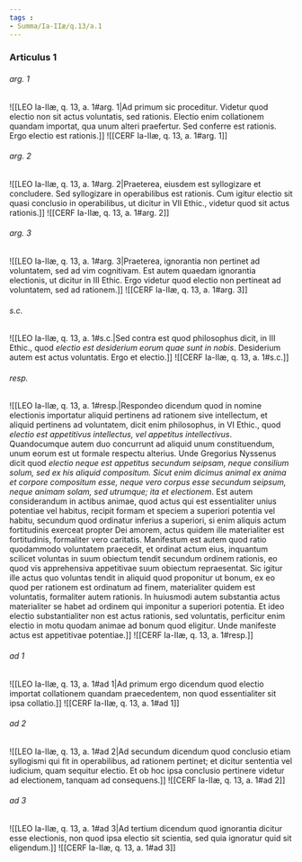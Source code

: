 ```yaml
---
tags : 
- Summa/Ia-IIæ/q.13/a.1
---
```


### Articulus 1

###### arg. 1
![[LEO Ia-IIæ, q. 13, a. 1#arg. 1|Ad primum sic proceditur. Videtur quod electio non sit actus voluntatis, sed rationis. Electio enim collationem quandam importat, qua unum alteri praefertur. Sed conferre est rationis. Ergo electio est rationis.]]
![[CERF Ia-IIæ, q. 13, a. 1#arg. 1]]

###### arg. 2
![[LEO Ia-IIæ, q. 13, a. 1#arg. 2|Praeterea, eiusdem est syllogizare et concludere. Sed syllogizare in operabilibus est rationis. Cum igitur electio sit quasi conclusio in operabilibus, ut dicitur in VII Ethic., videtur quod sit actus rationis.]]
![[CERF Ia-IIæ, q. 13, a. 1#arg. 2]]

###### arg. 3
![[LEO Ia-IIæ, q. 13, a. 1#arg. 3|Praeterea, ignorantia non pertinet ad voluntatem, sed ad vim cognitivam. Est autem quaedam ignorantia electionis, ut dicitur in III Ethic. Ergo videtur quod electio non pertineat ad voluntatem, sed ad rationem.]]
![[CERF Ia-IIæ, q. 13, a. 1#arg. 3]]

###### s.c.
![[LEO Ia-IIæ, q. 13, a. 1#s.c.|Sed contra est quod philosophus dicit, in III Ethic., quod *electio est desiderium eorum quae sunt in nobis*. Desiderium autem est actus voluntatis. Ergo et electio.]]
![[CERF Ia-IIæ, q. 13, a. 1#s.c.]]

###### resp.
![[LEO Ia-IIæ, q. 13, a. 1#resp.|Respondeo dicendum quod in nomine electionis importatur aliquid pertinens ad rationem sive intellectum, et aliquid pertinens ad voluntatem, dicit enim philosophus, in VI Ethic., quod *electio est appetitivus intellectus, vel appetitus intellectivus*. Quandocumque autem duo concurrunt ad aliquid unum constituendum, unum eorum est ut formale respectu alterius. Unde Gregorius Nyssenus dicit quod *electio neque est appetitus secundum seipsam, neque consilium solum, sed ex his aliquid compositum. Sicut enim dicimus animal ex anima et corpore compositum esse, neque vero corpus esse secundum seipsum, neque animam solam, sed utrumque; ita et electionem*. Est autem considerandum in actibus animae, quod actus qui est essentialiter unius potentiae vel habitus, recipit formam et speciem a superiori potentia vel habitu, secundum quod ordinatur inferius a superiori, si enim aliquis actum fortitudinis exerceat propter Dei amorem, actus quidem ille materialiter est fortitudinis, formaliter vero caritatis. Manifestum est autem quod ratio quodammodo voluntatem praecedit, et ordinat actum eius, inquantum scilicet voluntas in suum obiectum tendit secundum ordinem rationis, eo quod vis apprehensiva appetitivae suum obiectum repraesentat. Sic igitur ille actus quo voluntas tendit in aliquid quod proponitur ut bonum, ex eo quod per rationem est ordinatum ad finem, materialiter quidem est voluntatis, formaliter autem rationis. In huiusmodi autem substantia actus materialiter se habet ad ordinem qui imponitur a superiori potentia. Et ideo electio substantialiter non est actus rationis, sed voluntatis, perficitur enim electio in motu quodam animae ad bonum quod eligitur. Unde manifeste actus est appetitivae potentiae.]]
![[CERF Ia-IIæ, q. 13, a. 1#resp.]]

###### ad 1
![[LEO Ia-IIæ, q. 13, a. 1#ad 1|Ad primum ergo dicendum quod electio importat collationem quandam praecedentem, non quod essentialiter sit ipsa collatio.]]
![[CERF Ia-IIæ, q. 13, a. 1#ad 1]]

###### ad 2
![[LEO Ia-IIæ, q. 13, a. 1#ad 2|Ad secundum dicendum quod conclusio etiam syllogismi qui fit in operabilibus, ad rationem pertinet; et dicitur sententia vel iudicium, quam sequitur electio. Et ob hoc ipsa conclusio pertinere videtur ad electionem, tanquam ad consequens.]]
![[CERF Ia-IIæ, q. 13, a. 1#ad 2]]

###### ad 3
![[LEO Ia-IIæ, q. 13, a. 1#ad 3|Ad tertium dicendum quod ignorantia dicitur esse electionis, non quod ipsa electio sit scientia, sed quia ignoratur quid sit eligendum.]]
![[CERF Ia-IIæ, q. 13, a. 1#ad 3]]

